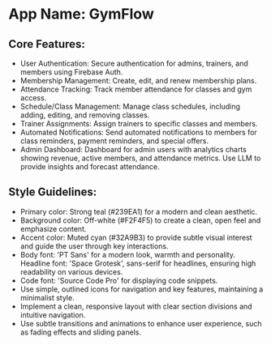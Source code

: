 # **App Name**: GymFlow

## Core Features:

- User Authentication: Secure authentication for admins, trainers, and members using Firebase Auth.
- Membership Management: Create, edit, and renew membership plans.
- Attendance Tracking: Track member attendance for classes and gym access.
- Schedule/Class Management: Manage class schedules, including adding, editing, and removing classes.
- Trainer Assignments: Assign trainers to specific classes and members.
- Automated Notifications: Send automated notifications to members for class reminders, payment reminders, and special offers.
- Admin Dashboard: Dashboard for admin users with analytics charts showing revenue, active members, and attendance metrics. Use LLM to provide insights and forecast attendance.

## Style Guidelines:

- Primary color: Strong teal (#239EA1) for a modern and clean aesthetic.
- Background color: Off-white (#F2F4F5) to create a clean, open feel and emphasize content.
- Accent color: Muted cyan (#32A9B3) to provide subtle visual interest and guide the user through key interactions.
- Body font: 'PT Sans' for a modern look, warmth and personality. Headline font: 'Space Grotesk', sans-serif for headlines, ensuring high readability on various devices.
- Code font: 'Source Code Pro' for displaying code snippets.
- Use simple, outlined icons for navigation and key features, maintaining a minimalist style.
- Implement a clean, responsive layout with clear section divisions and intuitive navigation.
- Use subtle transitions and animations to enhance user experience, such as fading effects and sliding panels.